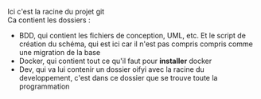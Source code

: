 Ici c'est la racine du projet git  
Ca contient les dossiers :  
* BDD, qui contient les fichiers de conception, UML, etc. Et le script de création du schéma, qui est ici car il n'est pas compris compris comme une migration de la base  
* Docker, qui contient tout ce qu'il faut pour **installer** docker  
* Dev, qui va lui contenir un dossier oifyi avec la racine du developpement, c'est dans ce dossier que se trouve toute la programmation  
  
  